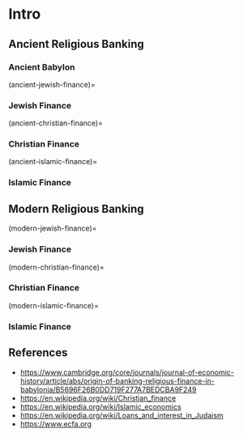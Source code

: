 # Intro

## Ancient Religious Banking

### Ancient Babylon

(ancient-jewish-finance)=
### Jewish Finance

(ancient-christian-finance)=
### Christian Finance

(ancient-islamic-finance)=
### Islamic Finance

## Modern Religious Banking

(modern-jewish-finance)=
### Jewish Finance

(modern-christian-finance)=
### Christian Finance

(modern-islamic-finance)=
### Islamic Finance

## References
* https://www.cambridge.org/core/journals/journal-of-economic-history/article/abs/origin-of-banking-religious-finance-in-babylonia/B5696F26B0DD719F277A7BEDCBA9F249
* https://en.wikipedia.org/wiki/Christian_finance
* https://en.wikipedia.org/wiki/Islamic_economics
* https://en.wikipedia.org/wiki/Loans_and_interest_in_Judaism
* https://www.ecfa.org
